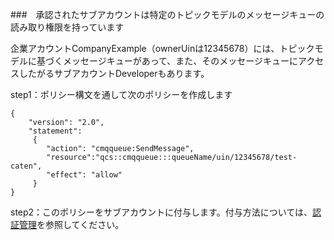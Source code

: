###　承認されたサブアカウントは特定のトピックモデルのメッセージキューの読み取り権限を持っています

企業アカウントCompanyExample（ownerUinは12345678）には、トピックモデルに基づくメッセージキューがあって、また、そのメッセージキューにアクセスしたがるサブアカウントDeveloperもあります。

step1：ポリシー構文を通して次のポリシーを作成します
```
{
    "version": "2.0",
    "statement":   
     {
        "action": "cmqqueue:SendMessage",
        "resource":"qcs::cmqqueue:::queueName/uin/12345678/test-caten",
        "effect": "allow"
     } 
}
```

step2：このポリシーをサブアカウントに付与します。付与方法については、[認証管理](https://intl.cloud.tencent.com/document/product/598/10602)を参照してください。

